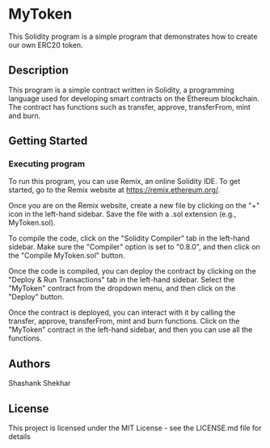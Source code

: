 # MyToken

This Solidity program is a simple program that demonstrates how to create our own ERC20 token.

## Description

This program is a simple contract written in Solidity, a programming language used for developing smart contracts on the Ethereum blockchain. The contract has functions such as transfer, approve, transferFrom, mint and burn.

## Getting Started

### Executing program

To run this program, you can use Remix, an online Solidity IDE. To get started, go to the Remix website at https://remix.ethereum.org/.

Once you are on the Remix website, create a new file by clicking on the "+" icon in the left-hand sidebar. Save the file with a .sol extension (e.g., MyToken.sol). 


To compile the code, click on the "Solidity Compiler" tab in the left-hand sidebar. Make sure the "Compiler" option is set to "0.8.0", and then click on the "Compile MyToken.sol" button.

Once the code is compiled, you can deploy the contract by clicking on the "Deploy & Run Transactions" tab in the left-hand sidebar. Select the "MyToken" contract from the dropdown menu, and then click on the "Deploy" button.

Once the contract is deployed, you can interact with it by calling the transfer, approve, transferFrom, mint and burn functions. Click on the "MyToken" contract in the left-hand sidebar, and then you can use all the functions.

## Authors

Shashank Shekhar


## License

This project is licensed under the MIT License - see the LICENSE.md file for details
